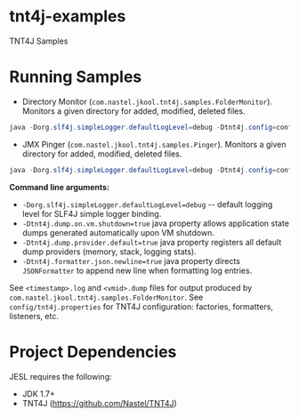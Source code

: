 # tnt4j-examples
TNT4J Samples

Running Samples
===============================================
* Directory Monitor (`com.nastel.jkool.tnt4j.samples.FolderMonitor`). Monitors a given directory for added, modified, deleted files.
```java	
java -Dorg.slf4j.simpleLogger.defaultLogLevel=debug -Dtnt4j.config=config/tnt4j.properties -Dtnt4j.dump.on.vm.shutdown=true -Dtnt4j.dump.provider.default=true -classpath tnt4j-api-final-all.jar com.nastel.jkool.tnt4j.samples.FolderMonitor /temp
```
* JMX Pinger (`com.nastel.jkool.tnt4j.samples.Pinger`). Monitors a given directory for added, modified, deleted files.
```java	
java -Dorg.slf4j.simpleLogger.defaultLogLevel=debug -Dtnt4j.config=config/tnt4j.properties -Dtnt4j.dump.on.vm.shutdown=true -Dtnt4j.dump.provider.default=true -classpath tnt4j-api-final-all.jar com.nastel.jkool.tnt4j.samples.Pinger
```

<b>Command line arguments:</b>
* `-Dorg.slf4j.simpleLogger.defaultLogLevel=debug` -- default logging level for SLF4J simple logger binding.
* `-Dtnt4j.dump.on.vm.shutdown=true` java property allows application state dumps generated automatically upon VM shutdown.
* `-Dtnt4j.dump.provider.default=true` java property registers all default dump providers (memory, stack, logging stats).
* `-Dtnt4j.formatter.json.newline=true` java property directs `JSONFormatter` to append new line when formatting log entries.

See `<timestamp>.log` and `<vmid>.dump` files for output produced by `com.nastel.jkool.tnt4j.samples.FolderMonitor`.
See `config/tnt4j.properties` for TNT4J configuration: factories, formatters, listeners, etc.

# Project Dependencies
JESL requires the following:
* JDK 1.7+
* TNT4J (https://github.com/Nastel/TNT4J)
